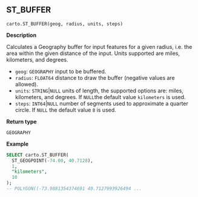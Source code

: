 ## ST_BUFFER

```sql:signature
carto.ST_BUFFER(geog, radius, units, steps)
```

**Description**

Calculates a Geography buffer for input features for a given radius, i.e. the area within the given distance of the input. Units supported are miles, kilometers, and degrees.

* `geog`: `GEOGRAPHY` input to be buffered.
* `radius`: `FLOAT64` distance to draw the buffer (negative values are allowed).
* `units`: `STRING`|`NULL` units of length, the supported options are: miles, kilometers, and degrees. If `NULL`the default value `kilometers` is used.
* `steps`: `INT64`|`NULL` number of segments used to approximate a quarter circle. If `NULL` the default value `8` is used.

**Return type**

`GEOGRAPHY`

**Example**

```sql
SELECT carto.ST_BUFFER(
  ST_GEOGPOINT(-74.00, 40.7128),
  1,
  "kilometers",
  10
);
-- POLYGON((-73.9881354374691 40.7127993926494 ...
```
